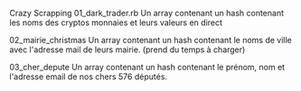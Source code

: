 Crazy Scrapping
01_dark_trader.rb
Un array contenant un hash contenant les noms des cryptos monnaies et leurs valeurs en direct

02_mairie_christmas
Un array contenant un hash contenant le noms de ville avec l'adresse mail de leurs mairie. (prend du temps à charger)

03_cher_depute
Un array contenant un hash contenant le prénom, nom et l'adresse email de nos chers 576 députés.